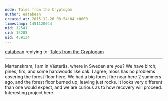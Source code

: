 ```yaml
---
node: Tales from the Cryptogam
author: eatabean
created_at: 2015-12-26 08:54:04 +0000
timestamp: 1451120044
nid: 12541
cid: 13205
uid: 459134
---
```




[eatabean](../profile/eatabean) replying to: [Tales from the Cryptogam](../notes/cfastie/12-24-2015/tales-from-the-cryptogam)

----
Martenskram, I am in Västerås, where in Sweden are you? We have birch, pines, firs, and some hardwoods like oak. I agree, moss has no problems covering the forest floor here, We had a big forest fire near here 2 summers ago, and the forest floor burned up, leaving just rocks. It looks very different than one would expect, and we are curious as to how recovery will proceed. Interesting project here. 